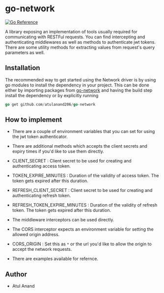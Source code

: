 # go-network

[![Go Reference](https://pkg.go.dev/badge/github.com/atulanand206/go-network.svg)](https://pkg.go.dev/github.com/atulanand206/go-network)

A library exposing an implementation of tools usually required for communicating with RESTFul requests. You can find intercepting and authenticating middlewares as well as methods to authenticate jwt tokens. There are some utility methods for extracting values from request's query parameters as well.

## Installation

The recommended way to get started using the Network driver is by using go modules to install the dependency in your project. This can be done either by importing packages from [go-network](github.com/atulanand206/go-network) and having the build step install the dependency or by explicitly running
```go
go get github.com/atulanand206/go-network
```

## How to implement

- There are a couple of environment variables that you can set for using the jwt token authenticator.
- There are additional methods which accepts the client secrets and expiry times if you'd like to use them directly.

- CLIENT_SECRET : Client secret to be used for creating and authenticating access token.
- TOKEN_EXPIRE_MINUTES : Duration of the validity of access token. The token gets expired after this duration.
- REFRESH_CLIENT_SECRET : Client secret to be used for creating and authenticating refresh token.
- REFRESH_TOKEN_EXPIRE_MINUTES : Duration of the validity of refresh token. The token gets expired after this duration.
    
- The middleware interceptors can be used directly.
- The CORS interceptor expects an environment variable for setting the allowed origin address.

- CORS_ORIGIN : Set this as `*` or the url you'd like to allow the origin to accept the network requests.

- There are examples available for refernce.

## Author

- Atul Anand
